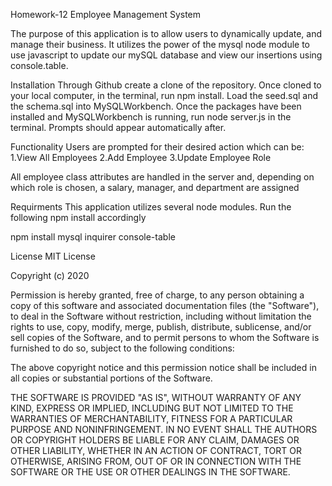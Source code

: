 Homework-12
Employee Management System

The purpose of this application is to allow users to dynamically update, and manage their business. It utilizes the power of the mysql node module to use javascript to update our mySQL database and view our insertions using console.table.

Installation
Through Github create a clone of the repository. Once cloned to your local computer, in the terminal, run npm install. Load the seed.sql and the schema.sql into MySQLWorkbench. Once the packages have been installed and MySQLWorkbench is running, run node server.js in the terminal. Prompts should appear automatically after.

Functionality
Users are prompted for their desired action which can be: 1.View All Employees 2.Add Employee 3.Update Employee Role

All employee class attributes are handled in the server and, depending on which role is chosen, a salary, manager, and department are assigned


Requirments
This application utilizes several node modules. Run the following npm install accordingly

npm install mysql inquirer console-table

License
MIT License

Copyright (c) 2020 

Permission is hereby granted, free of charge, to any person obtaining a copy of this software and associated documentation files (the "Software"), to deal in the Software without restriction, including without limitation the rights to use, copy, modify, merge, publish, distribute, sublicense, and/or sell copies of the Software, and to permit persons to whom the Software is furnished to do so, subject to the following conditions:

The above copyright notice and this permission notice shall be included in all copies or substantial portions of the Software.

THE SOFTWARE IS PROVIDED "AS IS", WITHOUT WARRANTY OF ANY KIND, EXPRESS OR IMPLIED, INCLUDING BUT NOT LIMITED TO THE WARRANTIES OF MERCHANTABILITY, FITNESS FOR A PARTICULAR PURPOSE AND NONINFRINGEMENT. IN NO EVENT SHALL THE AUTHORS OR COPYRIGHT HOLDERS BE LIABLE FOR ANY CLAIM, DAMAGES OR OTHER LIABILITY, WHETHER IN AN ACTION OF CONTRACT, TORT OR OTHERWISE, ARISING FROM, OUT OF OR IN CONNECTION WITH THE SOFTWARE OR THE USE OR OTHER DEALINGS IN THE SOFTWARE.